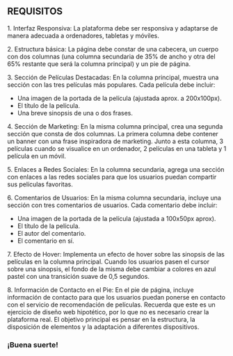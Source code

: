 <body>
  <h2> REQUISITOS </h2>
  <section>
   <p> 1. Interfaz Responsiva: La plataforma debe ser responsiva y adaptarse de manera adecuada a ordenadores, tabletas y móviles.</p>
  </section>
  <section>
    <p>2. Estructura básica: La página debe constar de una cabecera, un cuerpo con dos columnas (una columna secundaria de 35% de ancho y otra del 65% restante que será la columna principal) y un pie de página.</p>
  </section>
  <section>
    <p>3. Sección de Películas Destacadas: En la columna principal, muestra una sección con las tres películas más populares. Cada película debe incluir:</p>
    <ul>
      <li> Una imagen de la portada de la película (ajustada aprox. a 200x100px). </li>
      <li> El título de la película. </li>
      <li> Una breve sinopsis de una o dos frases.</li>
    </ul>
  </section>
  <section>
      <p>
        4. Sección de Marketing: En la misma columna principal, crea una segunda sección que consta de dos columnas. La primera columna debe contener un banner con una frase inspiradora de marketing. 
        Junto a esta columna, 3 películas cuando se visualice en un ordenador, 2 películas en una tableta y 1 película en un móvil. 
      </p>
  </section>   
  <section>
      <p> 5. Enlaces a Redes Sociales: En la columna secundaria, agrega una sección con enlaces a las redes sociales para que los usuarios puedan compartir sus películas favoritas. </p>
  </section>      
  <section>
    <p> 6. Comentarios de Usuarios: En la misma columna secundaria, incluye una sección con tres comentarios de usuarios. Cada comentario debe incluir: </p>
    <ul>
        <li>Una imagen de la portada de la película (ajustada a 100x50px aprox). </li>
        <li>El título de la película. </li>
        <li>El autor del comentario. </li>
        <li>El comentario en sí. </li>
    </ul> 
      
  </section>    
  <section>
    <p>
      7. Efecto de Hover: Implementa un efecto de hover sobre las sinopsis de las películas en la columna principal. Cuando los usuarios pasen el cursor sobre una sinopsis, 
      el fondo de la misma debe cambiar a colores en azul pastel con una transición suave de 0,5 segundos. 
    </p>
  </section>
  <section>
    <p>8. Información de Contacto en el Pie: En el pie de página, incluye información de contacto para que los usuarios puedan ponerse en contacto con el servicio de recomendación de películas.
    Recuerda que este es un ejercicio de diseño web hipotético, por lo que no es necesario crear la plataforma real. El objetivo principal es pensar en la estructura, 
    la disposición de elementos y la adaptación a diferentes dispositivos. </p>
    <h3> ¡Buena suerte! </h3>
  </section>
</body>
